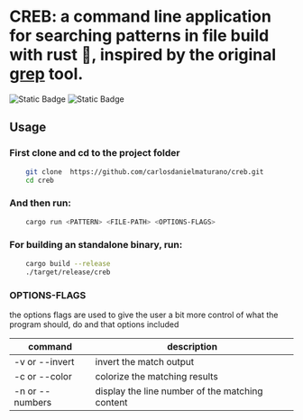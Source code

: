 # CREB: a command line application for searching patterns in file build with rust 🦀, inspired by the original <a href="https://www.gnu.org/software/grep/">grep</a> tool.

![Static Badge](https://img.shields.io/badge/cargo-1.74.1%20-blue)
![Static Badge](https://img.shields.io/badge/LICENSE-MIT-green)

## Usage

### First clone and cd to the project folder

```bash
    git clone  https://github.com/carlosdanielmaturano/creb.git
    cd creb
```

### And then run:

```bash
    cargo run <PATTERN> <FILE-PATH> <OPTIONS-FLAGS>
```

### For building an standalone binary, run:

```bash
    cargo build --release
    ./target/release/creb
```

### OPTIONS-FLAGS

<p>the options flags are used to give the user a bit more control of what the program should, do and that options included</p>

| command         | description                                     |
| --------------- | ----------------------------------------------- |
| -v or --invert  | invert the match output                         |
| -c or --color   | colorize the matching results                   |
| -n or --numbers | display the line number of the matching content |
